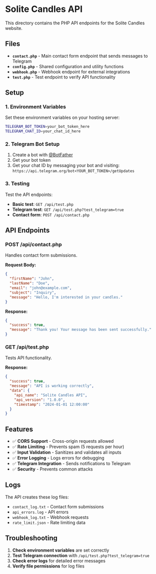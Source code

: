 # Solite Candles API

This directory contains the PHP API endpoints for the Solite Candles website.

## Files

- **`contact.php`** - Main contact form endpoint that sends messages to Telegram
- **`config.php`** - Shared configuration and utility functions
- **`webhook.php`** - Webhook endpoint for external integrations
- **`test.php`** - Test endpoint to verify API functionality

## Setup

### 1. Environment Variables

Set these environment variables on your hosting server:

```bash
TELEGRAM_BOT_TOKEN=your_bot_token_here
TELEGRAM_CHAT_ID=your_chat_id_here
```

### 2. Telegram Bot Setup

1. Create a bot with [@BotFather](https://t.me/botfather)
2. Get your bot token
3. Get your chat ID by messaging your bot and visiting:
   `https://api.telegram.org/bot<YOUR_BOT_TOKEN>/getUpdates`

### 3. Testing

Test the API endpoints:

- **Basic test**: `GET /api/test.php`
- **Telegram test**: `GET /api/test.php?test_telegram=true`
- **Contact form**: `POST /api/contact.php`

## API Endpoints

### POST /api/contact.php

Handles contact form submissions.

**Request Body:**
```json
{
  "firstName": "John",
  "lastName": "Doe", 
  "email": "john@example.com",
  "subject": "Inquiry",
  "message": "Hello, I'm interested in your candles."
}
```

**Response:**
```json
{
  "success": true,
  "message": "Thank you! Your message has been sent successfully."
}
```

### GET /api/test.php

Tests API functionality.

**Response:**
```json
{
  "success": true,
  "message": "API is working correctly",
  "data": {
    "api_name": "Solite Candles API",
    "api_version": "1.0.0",
    "timestamp": "2024-01-01 12:00:00"
  }
}
```

## Features

- ✅ **CORS Support** - Cross-origin requests allowed
- ✅ **Rate Limiting** - Prevents spam (5 requests per hour)
- ✅ **Input Validation** - Sanitizes and validates all inputs
- ✅ **Error Logging** - Logs errors for debugging
- ✅ **Telegram Integration** - Sends notifications to Telegram
- ✅ **Security** - Prevents common attacks

## Logs

The API creates these log files:
- `contact_log.txt` - Contact form submissions
- `api_errors.log` - API errors
- `webhook_log.txt` - Webhook requests
- `rate_limit.json` - Rate limiting data

## Troubleshooting

1. **Check environment variables** are set correctly
2. **Test Telegram connection** with `/api/test.php?test_telegram=true`
3. **Check error logs** for detailed error messages
4. **Verify file permissions** for log files
